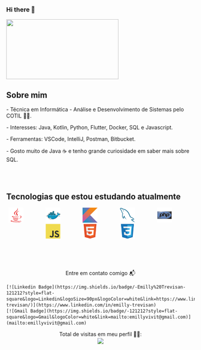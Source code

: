 ### Hi there 👋

<a href="https://github.com/anuraghazra/github-readme-stats">
    <img
      align="center"
      width="300"
      height=160   
      src="https://github-readme-stats.vercel.app/api/top-langs/?username=etrevisan&layout=compact&hide_border=true&theme=dark"/>
  </a>
  <!--
 <a href="https://github.com/anuraghazra/github-readme-stats">
    <img
      align="center"
      width="410"   
      height="160"
     src="https://github-readme-stats.vercel.app/api?username=etrevisan&count_private=true&show_icons=true&custom_title=Github%20Status&hide=issues&hide_border=true&theme=dark"
  </a>
-->

## Sobre mim
<p> - Técnica em Informática - Análise e Desenvolvimento de Sistemas pelo COTIL 👩‍💻. </p>
<p> - Interesses: Java, Kotlin, Python, Flutter, Docker, SQL e Javascript. </p>
<p> - Ferramentas: VSCode, IntelliJ, Postman, Bitbucket. </p>
<p> - Gosto muito de Java ☕ e tenho grande curiosidade em saber mais sobre SQL. </p>

<br><br>

## Tecnologias que estou estudando atualmente 
    
<p align="center">
    <img height="40" src="https://raw.githubusercontent.com/devicons/devicon/master/icons/java/java-plain.svg">
    &nbsp;&nbsp;&nbsp;&nbsp;&nbsp;&nbsp;&nbsp;&nbsp;&nbsp;&nbsp;&nbsp;&nbsp;&nbsp;
    <img height="40" src="https://raw.githubusercontent.com/devicons/devicon/master/icons/docker/docker-original.svg">
     &nbsp;&nbsp;&nbsp;&nbsp;&nbsp;&nbsp;&nbsp;&nbsp;&nbsp;&nbsp;&nbsp;&nbsp;&nbsp;
    <img height="40" src="https://raw.githubusercontent.com/devicons/devicon/master/icons/kotlin/kotlin-original.svg">
     &nbsp;&nbsp;&nbsp;&nbsp;&nbsp;&nbsp;&nbsp;&nbsp;&nbsp;&nbsp;&nbsp;&nbsp;&nbsp;
    <img height="40" src="https://raw.githubusercontent.com/devicons/devicon/master/icons/mysql/mysql-original.svg">
     &nbsp;&nbsp;&nbsp;&nbsp;&nbsp;&nbsp;&nbsp;&nbsp;&nbsp;&nbsp;&nbsp;&nbsp;&nbsp;
    <img height="40" src="https://raw.githubusercontent.com/devicons/devicon/master/icons/php/php-original.svg">
    &nbsp;&nbsp;&nbsp;&nbsp;&nbsp;&nbsp;&nbsp;&nbsp;&nbsp;&nbsp;&nbsp;&nbsp;&nbsp;
    <img height="40" src="https://raw.githubusercontent.com/devicons/devicon/master/icons/javascript/javascript-original.svg">
    &nbsp;&nbsp;&nbsp;&nbsp;&nbsp;&nbsp;&nbsp;&nbsp;&nbsp;&nbsp;&nbsp;&nbsp;&nbsp;
    <img height="40" src="https://raw.githubusercontent.com/devicons/devicon/master/icons/html5/html5-original.svg">
    &nbsp;&nbsp;&nbsp;&nbsp;&nbsp;&nbsp;&nbsp;&nbsp;&nbsp;&nbsp;&nbsp;&nbsp;&nbsp;
    <img height="40" src="https://raw.githubusercontent.com/devicons/devicon/master/icons/css3/css3-original.svg">
    &nbsp;&nbsp;&nbsp;&nbsp;&nbsp;&nbsp;&nbsp;&nbsp;&nbsp;&nbsp;&nbsp;&nbsp;&nbsp;
</p> <br><br>
<br>

<p align="center">
    Entre em contato comigo 📬
    
    [![Linkedin Badge](https://img.shields.io/badge/-Emilly%20Trevisan-121212?style=flat-square&logo=Linkedin&logoSize=90px&logoColor=white&link=https://www.linkedin.com/in/emilly-trevisan/)](https://www.linkedin.com/in/emilly-trevisan) 
    [![Gmail Badge](https://img.shields.io/badge/-121212?style=flat-square&logo=Gmail&logoColor=white&link=mailto:emillyvivit@gmail.com)](mailto:emillyvivit@gmail.com)
</p>    


<p align="center">
    Total de visitas em meu perfil 🕵️‍♀️:<br>
    <img align="center" src="https://profile-counter.glitch.me/etrevisan/count.svg" />
</p>    

